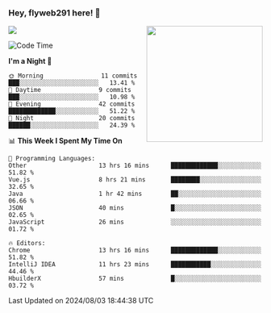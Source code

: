 ### Hey, flyweb291 here! 👋

![](https://metrics.lecoq.io/cherry291?template=classic&config.timezone=Asia%2FShanghai)
<img align='right' src="https://media.giphy.com/media/M9gbBd9nbDrOTu1Mqx/giphy.gif" width="230">
<!-- ![](https://github-readme-stats-ouuan.vercel.app/api?username=flyweb291&theme=dark&show_icons=true) -->

<!--START_SECTION:waka-->
![Code Time](http://img.shields.io/badge/Code%20Time-255%20hrs%2032%20mins-blue)

**I'm a Night 🦉** 

```text
🌞 Morning                11 commits          ███░░░░░░░░░░░░░░░░░░░░░░   13.41 % 
🌆 Daytime                9 commits           ███░░░░░░░░░░░░░░░░░░░░░░   10.98 % 
🌃 Evening                42 commits          █████████████░░░░░░░░░░░░   51.22 % 
🌙 Night                  20 commits          ██████░░░░░░░░░░░░░░░░░░░   24.39 % 
```


📊 **This Week I Spent My Time On** 

```text
💬 Programming Languages: 
Other                    13 hrs 16 mins      █████████████░░░░░░░░░░░░   51.82 % 
Vue.js                   8 hrs 21 mins       ████████░░░░░░░░░░░░░░░░░   32.65 % 
Java                     1 hr 42 mins        ██░░░░░░░░░░░░░░░░░░░░░░░   06.66 % 
JSON                     40 mins             █░░░░░░░░░░░░░░░░░░░░░░░░   02.65 % 
JavaScript               26 mins             ░░░░░░░░░░░░░░░░░░░░░░░░░   01.72 % 

🔥 Editors: 
Chrome                   13 hrs 16 mins      █████████████░░░░░░░░░░░░   51.82 % 
IntelliJ IDEA            11 hrs 23 mins      ███████████░░░░░░░░░░░░░░   44.46 % 
HbuilderX                57 mins             █░░░░░░░░░░░░░░░░░░░░░░░░   03.72 % 
```


 Last Updated on 2024/08/03 18:44:38 UTC
<!--END_SECTION:waka-->

<!--
**flyweb291/数字游牧人** is a ✨ _special_ ✨ repository because its `README.md` (this file) appears on your GitHub profile.

Here are some ideas to get you started:

- 🔭 I’m currently working on ...
- 🌱 I’m currently learning ...
- 👯 I’m looking to collaborate on ...
- 🤔 I’m looking for help with ...
- 💬 Ask me about ...
- 📫 How to reach me: ...
- 😄 Pronouns: ...
- ⚡ Fun fact: ...
-->

